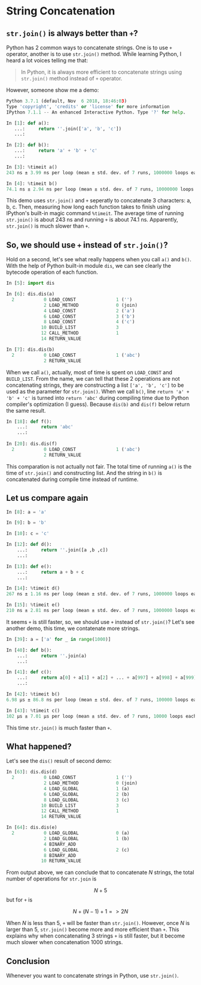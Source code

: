 # String Concatenation

## `str.join()` is always better than `+`?

Python has 2 common ways to concatenate strings. One is to use `+` operator, another is to use `str.join()` method. While learning Python, I heard a lot voices telling me that:

> In Python, it is always more efficient to concatenate strings using `str.join()` method instead of `+` operator.

However, someone show me a demo:

```python
Python 3.7.1 (default, Nov  6 2018, 18:46:03)
Type 'copyright', 'credits' or 'license' for more information
IPython 7.1.1 -- An enhanced Interactive Python. Type '?' for help.

In [1]: def a():
   ...:     return ''.join(['a', 'b', 'c'])
   ...:

In [2]: def b():
   ...:     return 'a' + 'b' + 'c'
   ...:

In [3]: %timeit a()
243 ns ± 3.99 ns per loop (mean ± std. dev. of 7 runs, 1000000 loops each)

In [4]: %timeit b()
74.1 ns ± 2.94 ns per loop (mean ± std. dev. of 7 runs, 10000000 loops each)
```

This demo uses `str.join()` and `+` seperatly to concatenate 3 characters: a, b, c. Then, measuring how long each function takes to finish using IPython's built-in magic command `%timeit`. The average time of running  `str.join()` is about 243 ns and running  `+` is about 74.1 ns. Apparently, `str.join()` is much slower than `+`.

## So, we should use `+` instead of `str.join()`?

Hold on a second, let's see what really happens when you call `a()` and `b()`. With the help of Python built-in module `dis`, we can see clearly the bytecode operation of each function.

```python
In [5]: import dis

In [6]: dis.dis(a)
  2           0 LOAD_CONST               1 ('')
              2 LOAD_METHOD              0 (join)
              4 LOAD_CONST               2 ('a')
              6 LOAD_CONST               3 ('b')
              8 LOAD_CONST               4 ('c')
             10 BUILD_LIST               3
             12 CALL_METHOD              1
             14 RETURN_VALUE

In [7]: dis.dis(b)
  2           0 LOAD_CONST               1 ('abc')
              2 RETURN_VALUE
```

When we call `a()`, actually, most of time is spent on `LOAD_CONST` and `BUILD_LIST`. From the name, we can tell that these 2 operations are not concatenating strings, they are constructing a list `['a', 'b', 'c']` to be used as the parameter for `str.join()`. When we call `b()`, line  `return 'a' + 'b' + 'c'`  is turned into `return 'abc'` during compiling time due to Python compiler's optimization (I guess). Because `dis(b)` and `dis(f)` below return the same result.

```python
In [18]: def f():
    ...:     return 'abc'
    ...:
        
In [20]: dis.dis(f)
  2           0 LOAD_CONST               1 ('abc')
              2 RETURN_VALUE
```

This comparation is not actually not fair. The total time of running `a()` is the time of `str.join()` and constructing list. And the  string in `b()` is concatenated during compile time instead of runtime.

## Let us compare again

```python
In [8]: a = 'a'

In [9]: b = 'b'

In [10]: c = 'c'

In [12]: def d():
    ...:     return ''.join([a ,b ,c])
    ...:

In [13]: def e():
    ...:     return a + b + c
    ...:

In [14]: %timeit d()
267 ns ± 1.16 ns per loop (mean ± std. dev. of 7 runs, 1000000 loops each)

In [15]: %timeit e()
210 ns ± 2.81 ns per loop (mean ± std. dev. of 7 runs, 1000000 loops each)
```

It seems `+` is still faster, so, we should use `+` instead of `str.join()`? Let's see another demo, this time, we contatenate more strings.

```python
In [39]: a = ['a' for _ in range(1000)]

In [40]: def b():
    ...:     return ''.join(a)
    ...:

In [41]: def c():
    ...:     return a[0] + a[1] + a[2] + ... + a[997] + a[998] + a[999]
    ...:

In [42]: %timeit b()
6.98 µs ± 86.8 ns per loop (mean ± std. dev. of 7 runs, 100000 loops each)

In [43]: %timeit c()
102 µs ± 7.01 µs per loop (mean ± std. dev. of 7 runs, 10000 loops each)
```

This time `str.join()` is much faster than `+`.

## What happened?

Let's see the `dis()` result of second demo:

```python
In [63]: dis.dis(d)
  2           0 LOAD_CONST               1 ('')
              2 LOAD_METHOD              0 (join)
              4 LOAD_GLOBAL              1 (a)
              6 LOAD_GLOBAL              2 (b)
              8 LOAD_GLOBAL              3 (c)
             10 BUILD_LIST               3
             12 CALL_METHOD              1
             14 RETURN_VALUE

In [64]: dis.dis(e)
  2           0 LOAD_GLOBAL              0 (a)
              2 LOAD_GLOBAL              1 (b)
              4 BINARY_ADD
              6 LOAD_GLOBAL              2 (c)
              8 BINARY_ADD
             10 RETURN_VALUE
```

From output above, we can conclude that to concatenate $N$ strings, the total number of operations for `str.join` is 

$$
N + 5
$$
but for `+` is

$$
N + (N-1) + 1 => 2N
$$

When $N$ is less than 5, `+` will be faster than `str.join()`. However, once $N$ is larger than 5, `str.join()` become more and more efficient than `+`. This explains why when concatenating 3 strings `+` is still faster, but it become much slower when concatenation 1000 strings.

## Conclusion

Whenever you want to concatenate strings in Python, use `str.join()`.